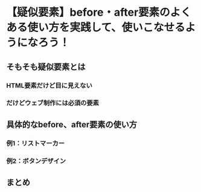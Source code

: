 # 【疑似要素】before・after要素のよくある使い方を実践して、使いこなせるようになろう！  

## そもそも疑似要素とは  

### HTML要素だけど目に見えない  

### だけどウェブ制作には必須の要素  

## 具体的なbefore、after要素の使い方  

### 例1：リストマーカー  

### 例2：ボタンデザイン  

## まとめ  